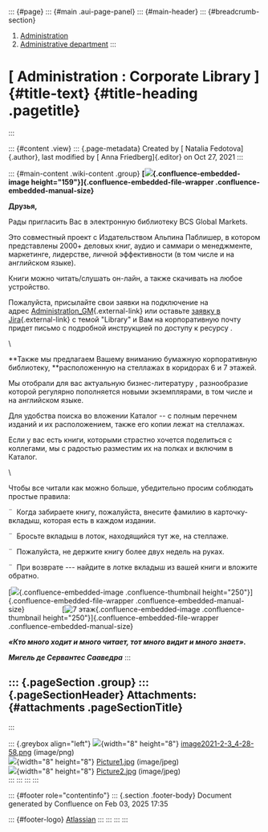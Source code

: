::: {#page}
::: {#main .aui-page-panel}
::: {#main-header}
::: {#breadcrumb-section}
1.  [Administration](index.html)
2.  [Administrative
    department](Administrative-department_722534410.html)
:::

[ Administration : Corporate Library ]{#title-text} {#title-heading .pagetitle}
===================================================
:::

::: {#content .view}
::: {.page-metadata}
Created by [ Natalia Fedotova]{.author}, last modified by [ Anna
Friedberg]{.editor} on Oct 27, 2021
:::

::: {#main-content .wiki-content .group}
**[![](attachments/726302778/727023624.png){.confluence-embedded-image
height="159"}]{.confluence-embedded-file-wrapper
.confluence-embedded-manual-size}**

**Друзья,**

Рады пригласить Вас в электронную библиотеку BCS Global Markets.

Это совместный проект с Издательством Альпина Паблишер, в котором
представлены 2000+ деловых книг, аудио и саммари о менеджменте,
маркетинге, лидерстве, личной эффективности (в том числе и на английском
языке).

Книги можно читать/слушать он-лайн, а также скачивать на любое
устройство.

Пожалуйста, присылайте свои заявки на подключение на
адрес [Administratlon\_GM](mailto:Administration_GM@bcsgm.com){.external-link} или
оставьте [заявку в
Jira](http://jira/secure/CreateIssue.jspa?pid=16200&issuetype=3){.external-link} c
темой \"Library\" и Вам на корпоративную почту придет письмо с подробной
инструкцией по доступу к ресурсу .

\

**Также мы предлагаем Вашему вниманию бумажную корпоративную
библиотеку, **расположенную на стеллажах в коридорах 6 и 7 этажей.

Мы отобрали для вас актуальную бизнес-литературу , разнообразие которой
регулярно пополняется новыми экземплярами, в том числе и на английском
языке.

Для удобства поиска во вложении Каталог -- с полным перечнем изданий и
их расположением, также его копии лежат на стеллажах.

Если у вас есть книги, которыми страстно хочется поделиться с коллегами,
мы с радостью разместим их на полках и включим в Каталог.

\

Чтобы все читали как можно больше, убедительно просим соблюдать простые
правила:

¨  Когда забираете книгу, пожалуйста, внесите фамилию в
карточку-вкладыш, которая есть в каждом издании.

¨  Бросьте вкладыш в лоток, находящийся тут же, на стеллаже.

¨  Пожалуйста, не держите книгу более двух недель на руках.

¨  При возврате --- найдите в лотке вкладыш из вашей книги и вложите
обратно.

[![](attachments/726302778/732397612.jpg?effects=border-polaroid,blur-border){.confluence-embedded-image
.confluence-thumbnail height="250"}]{.confluence-embedded-file-wrapper
.confluence-embedded-manual-size}                   [![7
этаж](attachments/726302778/732397613.jpg?effects=border-polaroid,blur-border "7 этаж"){.confluence-embedded-image
.confluence-thumbnail height="250"}]{.confluence-embedded-file-wrapper
.confluence-embedded-manual-size}

***«Кто много ходит и много читает, тот много видит и много знает».***

***Мигель де Сервантес Сааведра***
:::

::: {.pageSection .group}
::: {.pageSectionHeader}
Attachments: {#attachments .pageSectionTitle}
------------
:::

::: {.greybox align="left"}
![](images/icons/bullet_blue.gif){width="8" height="8"}
[image2021-2-3\_4-28-58.png](attachments/726302778/727023624.png)
(image/png)\
![](images/icons/bullet_blue.gif){width="8" height="8"}
[Picture1.jpg](attachments/726302778/732397612.jpg) (image/jpeg)\
![](images/icons/bullet_blue.gif){width="8" height="8"}
[Picture2.jpg](attachments/726302778/732397613.jpg) (image/jpeg)\
:::
:::
:::
:::

::: {#footer role="contentinfo"}
::: {.section .footer-body}
Document generated by Confluence on Feb 03, 2025 17:35

::: {#footer-logo}
[Atlassian](http://www.atlassian.com/)
:::
:::
:::
:::
